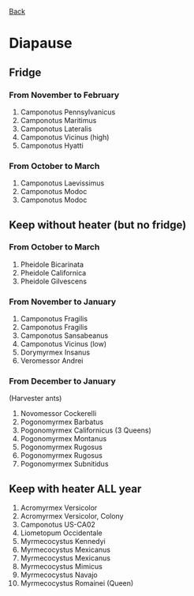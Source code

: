 [Back](./README.md)

# Diapause

## Fridge

### From November to February

1. Camponotus Pennsylvanicus
1. Camponotus Maritimus
1. Camponotus Lateralis 
1. Camponotus Vicinus (high)
1. Camponotus Hyatti

### From October to March

1. Camponotus Laevissimus
2. Camponotus Modoc
3. Camponotus Modoc

## Keep without heater (but no fridge)

### From October to March
1. Pheidole Bicarinata
1. Pheidole Californica	
1. Pheidole Gilvescens

### From November to January

1. Camponotus Fragilis
1. Camponotus Fragilis
1. Camponotus Sansabeanus
1. Camponotus Vicinus (low)
1. Dorymyrmex Insanus
1. Veromessor Andrei

### From December to January
(Harvester ants)

1. Novomessor Cockerelli
1. Pogonomyrmex Barbatus	
1. Pogonomyrmex Californicus (3 Queens)
1. Pogonomyrmex Montanus 
1. Pogonomyrmex Rugosus 
1. Pogonomyrmex Rugosus
1. Pogonomyrmex Subnitidus 

## Keep with heater ALL year

1. Acromyrmex Versicolor 
1. Acromyrmex Versicolor, Colony
1. Camponotus US-CA02
1. Liometopum Occidentale
1. Myrmecocystus Kennedyi
1. Myrmecocystus Mexicanus
1. Myrmecocystus Mexicanus
1. Myrmecocystus Mimicus
1. Myrmecocystus Navajo
1. Myrmecocystus Romainei (Queen)

<!--
Missing:

Aphaenogaster Occidentalis
Aphaenogaster Lamellidens 

Camponotus Anthrax
Camponotus Castaneus
Camponotus Discolor 

Camponotus Festinatus
Camponotus Ligniperda
Camponotus Nearcticus
Camponotus Ocreatus
Camponotus Sansabeanus
Camponotus Yogi

Crematogaster species
Crematogaster Scutellaris 

Dorymyrmex Bureni

ET

Lasius Alienus

Leptothorax Athabasca

Monomorium Minimum

Odontomachus Clarus (trap-jaw)	

Ponera Pennsylvanica 

Temnothorax Rugatulus	
-->
